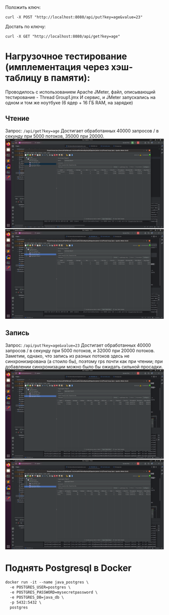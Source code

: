 Положить ключ:
```
curl -X POST "http://localhost:8080/api/put?key=age&value=23"
```
Достать по ключу:
```
curl -X GET "http://localhost:8080/api/get?key=age"
```

# Нагрузочное тестирование (имплементация через хэш-таблицу в памяти):
Проводилось с использованием Apache JMeter, файл, описывающий тестирование - Thread Group1.jmx
И сервис, и JMeter запускались на одном и том же ноутбуке (6 ядер + 16 ГБ RAM, на зарядке)
## Чтение
Запрос: `/api/get?key=age`
Достигает обработанных 40000 запросов / в секунду при 5000 потоков, 35000 при 20000.
![5000 потоков](Other/Read5000.png)
![20000 потоков](Other/Read20000.png)
## Запись
Запрос: `/api/put?key=age&value=23`
Достигает обработанных 40000 запросов / в секунду при 5000 потоков, и 32000 при 20000 потоков. Заметим, однако, что запись из разных потоков здесь не синхронизирована (а стоило бы), поэтому rps почти как при чтении; при добавлении синхронизации можно было бы ожидать сильной просадки.
![5000 потоков](Other/Write5000.png)
![20000 потоков](Other/Write20000.png)

# Поднять Postgresql в Docker
```
docker run -it --name java_postgres \
  -e POSTGRES_USER=postgres \
  -e POSTGRES_PASSWORD=mysecretpassword \
  -e POSTGRES_DB=java_db \
  -p 5432:5432 \
  postgres
```